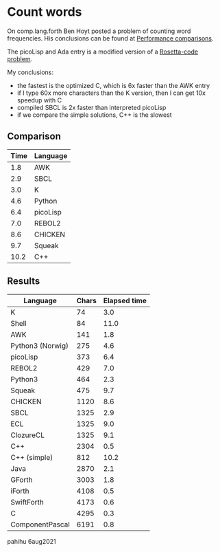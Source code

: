 Count words
===========

On comp.lang.forth Ben Hoyt posted a problem of counting word frequencies.
His conclusions can be found at [Performance comparisons](https://benhoyt.com/writings/count-words).

The picoLisp and Ada entry is a modified version of a [Rosetta-code problem](http://rosettacode.org/wiki/Word_frequency).

My conclusions:

* the fastest is the optimized C, which is 6x faster than the AWK entry
* if I type 60x more characters than the K version, then I can get 10x 
  speedup with C
* compiled SBCL is 2x faster than interpreted picoLisp
* if we compare the simple solutions, C++ is the slowest


## Comparison

| Time  | Language |
| ----- | -------- |
|  1.8  | AWK      |
|  2.9  | SBCL	   |
|  3.0  | K        |
|  4.6  | Python   |
|  6.4  | picoLisp |
|  7.0  | REBOL2   |
|  8.6  | CHICKEN  |
|  9.7  | Squeak   |
| 10.2  | C++      |


## Results

| Language   | Chars | Elapsed time |
| ---------- | ----- | ------------ |
| K          |    74 |         3.0  |
| Shell      |    84 |        11.0  |
| AWK        |   141 |         1.8  |
| Python3 (Norwig) | 275 |     4.6  |
| picoLisp   |   373 |         6.4  |
| REBOL2     |   429 |         7.0  |
| Python3    |   464 |         2.3  |
| Squeak     |   475 |         9.7  |
| CHICKEN    |  1120 |         8.6  |
| SBCL       |  1325 |         2.9  |
| ECL        |  1325 |         9.0  |
| ClozureCL  |  1325 |         9.1  |
| C++        |  2304 |         0.5  |
| C++ (simple) | 812 |	      10.2  |
| Java       |  2870 |         2.1  |
| GForth     |  3003 |         1.8  |
| iForth     |  4108 |         0.5  |
| SwiftForth |  4173 |         0.6  |
| C          |  4295 |         0.3  |
| ComponentPascal |  6191 |    0.8  |


pahihu 6aug2021

